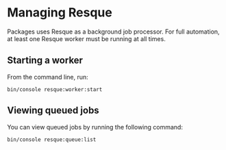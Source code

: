Managing Resque
===============

Packages uses Resque as a background job processor. For full automation, at least one Resque worker must be running
at all times.


Starting a worker
-----------------

From the command line, run:

```
bin/console resque:worker:start
```


Viewing queued jobs
-------------------

You can view queued jobs by running the following command:

```
bin/console resque:queue:list
```
